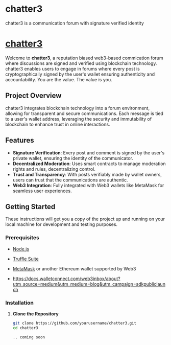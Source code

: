 # chatter3
chatter3 is a communication forum with signature verified identity

# <a href="https://www.merriam-webster.com/dictionary/chatter">chatter3</a>

Welcome to **chatter3**, a reputation biased web3-based commication forum where discussions are signed and verified using blockchain technology. chatter3 enables users to engage in forums where every post is cryptographically signed by the user's wallet ensuring authenticity and accountability. You are the value. The value is you.

## Project Overview

chatter3 integrates blockchain technology into a forum environment, allowing for transparent and secure communications. Each message is tied to a user's wallet address, leveraging the security and immutability of blockchain to enhance trust in online interactions.

## Features

- **Signature Verification**: Every post and comment is signed by the user's private wallet, ensuring the identity of the communicator.
- **Decentralized Moderation**: Uses smart contracts to manage moderation rights and rules, decentralizing control.
- **Trust and Transparency**: With posts verifiably made by wallet owners, users can trust that the communications are authentic.
- **Web3 Integration**: Fully integrated with Web3 wallets like MetaMask for seamless user experiences.

## Getting Started

These instructions will get you a copy of the project up and running on your local machine for development and testing purposes.

### Prerequisites

- [Node.js](https://nodejs.org/en/)
- [Truffle Suite](https://www.trufflesuite.com/)
- [MetaMask](https://metamask.io/) or another Ethereum wallet supported by Web3

- https://docs.walletconnect.com/web3inbox/about?utm_source=medium&utm_medium=blog&utm_campaign=sdkpubliclaunch

### Installation

1. **Clone the Repository**

   ```bash
   git clone https://github.com/yourusername/chatter3.git
   cd chatter3

   .. coming soon
